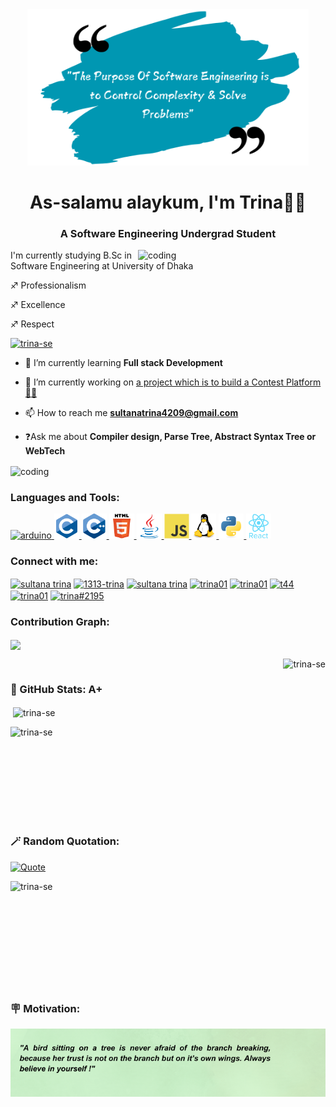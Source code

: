 <div align="center"><img src="https://github.com/Trina-SE/Trina-SE/blob/main/Quote.png" width="450" height="250" alt="logo" /></div>

<h1 align="center">As-salamu alaykum, I'm Trina🙋‍♀️</h1>
<h3 align="center">A Software Engineering Undergrad Student</h3>

<img align="right" alt="coding" width="300" src="https://i.pinimg.com/originals/e1/85/18/e18518c6d24257c6fb02e3c95a862d85.gif">

I'm currently studying B.Sc in Software Engineering at University of Dhaka

 ♐️ Professionalism

 ♐️ Excellence

 ♐️ Respect

<p align="left"> <a href="https://github.com/ryo-ma/github-profile-trophy"><img src="https://github-profile-trophy.vercel.app/?username=trina-se&theme=flat" alt="trina-se" /></a> </p>

- 🌱 I’m currently learning **Full stack Development**

- 🔭 I’m currently working on [a project which is to build a Contest Platform👩‍💻](https://github.com/Trina-SE/SPL_02/tree/Trina-SE-patch-1)

- 📫 How to reach me **sultanatrina4209@gmail.com**

- ❓Ask me about **Compiler design, Parse Tree, Abstract Syntax Tree or WebTech**


<img align="center" alt="coding" width="400" src="https://i.pinimg.com/originals/93/6c/ad/936cadb0814fbd5d779f6c5557e95983.gif">

<h3 align="left">Languages and Tools:</h3>
<p align="left"> <a href="https://www.arduino.cc/" target="_blank" rel="noreferrer"> <img src="https://cdn.worldvectorlogo.com/logos/arduino-1.svg" alt="arduino" width="40" height="40"/> </a> <a href="https://www.cprogramming.com/" target="_blank" rel="noreferrer"> <img src="https://raw.githubusercontent.com/devicons/devicon/master/icons/c/c-original.svg" alt="c" width="40" height="40"/> </a> <a href="https://www.w3schools.com/cpp/" target="_blank" rel="noreferrer"> <img src="https://raw.githubusercontent.com/devicons/devicon/master/icons/cplusplus/cplusplus-original.svg" alt="cplusplus" width="40" height="40"/> </a> <a href="https://www.w3.org/html/" target="_blank" rel="noreferrer"> <img src="https://raw.githubusercontent.com/devicons/devicon/master/icons/html5/html5-original-wordmark.svg" alt="html5" width="40" height="40"/> </a> <a href="https://www.java.com" target="_blank" rel="noreferrer"> <img src="https://raw.githubusercontent.com/devicons/devicon/master/icons/java/java-original.svg" alt="java" width="40" height="40"/> </a> <a href="https://developer.mozilla.org/en-US/docs/Web/JavaScript" target="_blank" rel="noreferrer"> <img src="https://raw.githubusercontent.com/devicons/devicon/master/icons/javascript/javascript-original.svg" alt="javascript" width="40" height="40"/> </a> <a href="https://www.linux.org/" target="_blank" rel="noreferrer"> <img src="https://raw.githubusercontent.com/devicons/devicon/master/icons/linux/linux-original.svg" alt="linux" width="40" height="40"/> </a> <a href="https://www.python.org" target="_blank" rel="noreferrer"> <img src="https://raw.githubusercontent.com/devicons/devicon/master/icons/python/python-original.svg" alt="python" width="40" height="40"/> </a> <a href="https://reactjs.org/" target="_blank" rel="noreferrer"> <img src="https://raw.githubusercontent.com/devicons/devicon/master/icons/react/react-original-wordmark.svg" alt="react" width="40" height="40"/> </a> </p>

<h3 align="left">Connect with me:</h3>
<p align="left">
<a href="https://linkedin.com/in/sultana trina" target="blank"><img align="center" src="https://raw.githubusercontent.com/rahuldkjain/github-profile-readme-generator/master/src/images/icons/Social/linked-in-alt.svg" alt="sultana trina" height="30" width="40" /></a>
<a href="https://stackoverflow.com/users/1313-trina" target="blank"><img align="center" src="https://raw.githubusercontent.com/rahuldkjain/github-profile-readme-generator/master/src/images/icons/Social/stack-overflow.svg" alt="1313-trina" height="30" width="40" /></a>
<a href="https://fb.com/sultana trina" target="blank"><img align="center" src="https://raw.githubusercontent.com/rahuldkjain/github-profile-readme-generator/master/src/images/icons/Social/facebook.svg" alt="sultana trina" height="30" width="40" /></a>
<a href="https://www.codechef.com/users/trina01" target="blank"><img align="center" src="https://cdn.jsdelivr.net/npm/simple-icons@3.1.0/icons/codechef.svg" alt="trina01" height="30" width="40" /></a>
<a href="https://www.hackerrank.com/trina01" target="blank"><img align="center" src="https://raw.githubusercontent.com/rahuldkjain/github-profile-readme-generator/master/src/images/icons/Social/hackerrank.svg" alt="trina01" height="30" width="40" /></a>
<a href="https://codeforces.com/profile/t44" target="blank"><img align="center" src="https://raw.githubusercontent.com/rahuldkjain/github-profile-readme-generator/master/src/images/icons/Social/codeforces.svg" alt="t44" height="30" width="40" /></a>
<a href="https://www.hackerearth.com/trina01" target="blank"><img align="center" src="https://raw.githubusercontent.com/rahuldkjain/github-profile-readme-generator/master/src/images/icons/Social/hackerearth.svg" alt="trina01" height="30" width="40" /></a>
<a href="https://discord.gg/trina#2195" target="blank"><img align="center" src="https://raw.githubusercontent.com/rahuldkjain/github-profile-readme-generator/master/src/images/icons/Social/discord.svg" alt="trina#2195" height="30" width="40" /></a>
</p>

<h3 align="left">Contribution Graph:</h3>

<p><img align="center" src="https://github-readme-activity-graph.vercel.app/graph?username=Trina-SE&theme=tokyo-day"/></p>

<p align="right"> <img src="https://komarev.com/ghpvc/?username=trina-se&label=Profile%20views&color=0e75b6&style=flat" alt="trina-se" /> </p>

### 💫 GitHub Stats: A+
<p>&nbsp;<img align="center" src="https://awesome-github-stats.azurewebsites.net/user-stats/Trina-SE?cardType=github&theme=merko&preferLogin=false" alt="trina-se" /><br></p>
<p><img align="left" src="https://streak-stats.demolab.com?user=Trina-SE&theme=merko&mode=weekly" alt="trina-se" /><br></p>
<br><br><br><br><br><br><br>

### 🪄 Random Quotation:
[![Quote](https://quotes-github-readme.vercel.app/api?type=horizontal&theme=nord)](https://github.com/Trina-SE/github-readme-quotes)

<p><img align="left" src="https://github-readme-stats.vercel.app/api/top-langs?username=trina-se&show_icons=true&locale=en&layout=donut&theme=merko" alt="trina-se" /></p>

<br><br><br><br><br><br><br><br><br><br>

### 🪧 Motivation:
![logo](https://github.com/Trina-SE/Trina-SE/blob/main/fin1.png)
